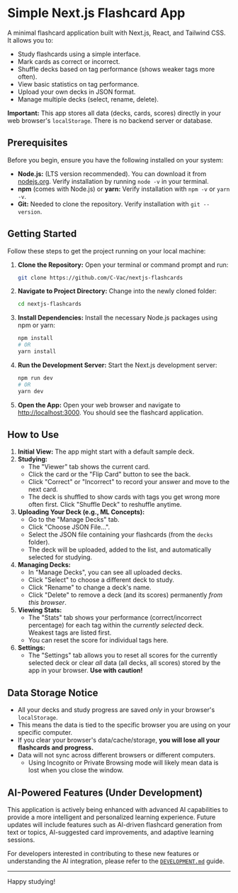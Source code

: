 # Simple Next.js Flashcard App

A minimal flashcard application built with Next.js, React, and Tailwind CSS. It allows you to:

*   Study flashcards using a simple interface.
*   Mark cards as correct or incorrect.
*   Shuffle decks based on tag performance (shows weaker tags more often).
*   View basic statistics on tag performance.
*   Upload your own decks in JSON format.
*   Manage multiple decks (select, rename, delete).

**Important:** This app stores all data (decks, cards, scores) directly in your web browser's `localStorage`. There is no backend server or database.

## Prerequisites

Before you begin, ensure you have the following installed on your system:

*   **Node.js:** (LTS version recommended). You can download it from [nodejs.org](https://nodejs.org/). Verify installation by running `node -v` in your terminal.
*   **npm** (comes with Node.js) or **yarn:** Verify installation with `npm -v` or `yarn -v`.
*   **Git:** Needed to clone the repository. Verify installation with `git --version`.

## Getting Started

Follow these steps to get the project running on your local machine:

1.  **Clone the Repository:**
    Open your terminal or command prompt and run:
    ```bash
    git clone https://github.com/C-Vac/nextjs-flashcards
    ```

2.  **Navigate to Project Directory:**
    Change into the newly cloned folder:
    ```bash
    cd nextjs-flashcards
    ```

3.  **Install Dependencies:**
    Install the necessary Node.js packages using npm or yarn:
    ```bash
    npm install
    # OR
    yarn install
    ```

4.  **Run the Development Server:**
    Start the Next.js development server:
    ```bash
    npm run dev
    # OR
    yarn dev
    ```

5.  **Open the App:**
    Open your web browser and navigate to [http://localhost:3000](http://localhost:3000). You should see the flashcard application.

## How to Use

1.  **Initial View:** The app might start with a default sample deck.
2.  **Studying:**
    *   The "Viewer" tab shows the current card.
    *   Click the card or the "Flip Card" button to see the back.
    *   Click "Correct" or "Incorrect" to record your answer and move to the next card.
    *   The deck is shuffled to show cards with tags you get wrong more often first. Click "Shuffle Deck" to reshuffle anytime.
3.  **Uploading Your Deck (e.g., ML Concepts):**
    *   Go to the "Manage Decks" tab.
    *   Click "Choose JSON File...".
    *   Select the JSON file containing your flashcards (from the `decks` folder).
    *   The deck will be uploaded, added to the list, and automatically selected for studying.
4.  **Managing Decks:**
    *   In "Manage Decks", you can see all uploaded decks.
    *   Click "Select" to choose a different deck to study.
    *   Click "Rename" to change a deck's name.
    *   Click "Delete" to remove a deck (and its scores) permanently *from this browser*.
5.  **Viewing Stats:**
    *   The "Stats" tab shows your performance (correct/incorrect percentage) for each tag within the *currently selected* deck. Weakest tags are listed first.
    *   You can reset the score for individual tags here.
6.  **Settings:**
    *   The "Settings" tab allows you to reset all scores for the currently selected deck or clear *all* data (all decks, all scores) stored by the app in your browser. **Use with caution!**

## Data Storage Notice

*   All your decks and study progress are saved *only* in your browser's `localStorage`.
*   This means the data is tied to the specific browser you are using on your specific computer.
*   If you clear your browser's data/cache/storage, **you will lose all your flashcards and progress.**
*   Data will not sync across different browsers or different computers.
    *   Using Incognito or Private Browsing mode will likely mean data is lost when you close the window.

## AI-Powered Features (Under Development)

This application is actively being enhanced with advanced AI capabilities to provide a more intelligent and personalized learning experience. Future updates will include features such as AI-driven flashcard generation from text or topics, AI-suggested card improvements, and adaptive learning sessions.

For developers interested in contributing to these new features or understanding the AI integration, please refer to the [`DEVELOPMENT.md`](./DEVELOPMENT.md) guide.

---

Happy studying!

